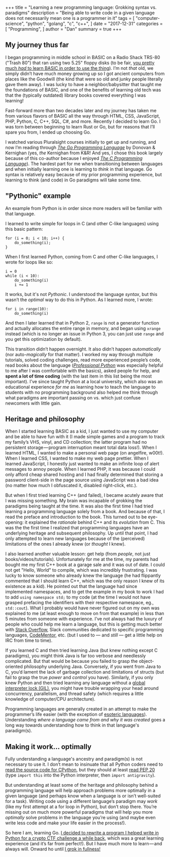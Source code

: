 +++
title = "Learning a new programming language: Grokking syntax vs. paradigms"
description = "Being able to write code in a given language does not necessarily mean one is a programmer in it"
tags = [
    "computer-science",
    "python",
    "golang",
    "c",
    "c++",
]
date = "2017-12-31"
categories = [
    "Programming",
]
author = "Dan"
summary = true 
+++

## My journey thus far

I began programming in middle school in BASIC on a Radio Shack TRS-80 ("Trash 80") that ran using two 5.25" floppy disks (to be fair, [you pretty much *had* to learn BASIC in order to use the thing](http://baugues.com/trs-80)). I’m not *that* old, we simply didn’t have much money growing up so I got ancient computers from places like the Goodwill (the kind that were so old and junky people literally gave them away). I was lucky to have a neighbor/babysitter that taught me the foundations of BASIC, and one of the benefits of learning old tech was that the (typically outdated) library books covered everything I was learning!

Fast-forward more than two decades later and my journey has taken me from various flavors of BASIC all the way through HTML, CSS, JavaScript, PHP, Python, C, C++, SQL, C#, and more. Recently I decided to learn Go. I was torn between beginning to learn Rust or Go, but for reasons that I’ll spare you from, I ended up choosing Go.

I watched various Pluralsight courses initially to get up and running, and now I’m reading through [*The Go Programming Language*](http://a.co/hTurKuE) by Donovan & Kernighan (yes, *the* Kernighan from K&R! And yes, I chose this book largely because of this co-author because I enjoyed [*The C Programming Language*](http://a.co/cieatqR)). The hardest part for me when transitioning between languages and when initially learning one is learning to *think* in that language. Go syntax is relatively easy because of my prior programming experience, but learning to think (and code) in Go paradigms will take some time.

## "Pythonic" example

An example from Python is in order since more readers will be familiar with that language.

I learned to write simple for loops in C (and other C-like languages) using this basic pattern:

```
for (i = 0; i < 10; i++) {
    do_something(i);
}
```

When I first learned Python, coming from C and other C-like languages, I wrote for loops like so:

```
i = 0
while (i < 10):
    do_something(i)
    i += 1
```

It works, but it's not *Pythonic*. I understood the language *syntax*, but this wasn’t the *optimal* way to do this in Python. As I learned more, I wrote:

```
for i in range(10):
    do_something(i)
```

And then I later learned that in Python 2, `range` is not a generator function and actually allocates the entire range in memory, and began using `xrange` instead (which is no longer an issue in Python 3, you can just use `range` and you get this optimization by default).

This transition didn’t happen overnight. It also didn’t happen *automatically* (nor auto-*magically* for that matter). I worked my way through multiple tutorials, solved coding challenges, read more experienced people’s code, read books about the language ([*Professional Python*](http://a.co/hZUdsQF) was especially helpful to me after I was comfortable with the basics), asked people for help, and **spent a lot of time coding** (with the last item in this list being the most important). I’ve since taught Python at a local university, which also was an educational experience *for me* as learning how to teach the language to students with no programming background also helped me think through what paradigms are important passing on vs. which just confuse newcomers with little gain.

## Heritage and philosophy

When I started learning BASIC as a kid, I just wanted to use my computer and be able to have fun with it (I made simple games and a program to track my family’s VHS, vinyl, and CD collection; the latter program had no persistent storage &mdash; program interruption meant total data loss!). When I learned HTML, I wanted to make a personal web page (on angelfire, w00t!). When I learned CSS, I wanted to make my web page prettier. When I learned JavaScript, I honestly just wanted to make an infinite loop of alert messages to annoy people. When I learned PHP, it was because I could only afford cheap shared hosting and I had finally determined that storing a password client-side in the page source using JavaScript was a bad idea (no matter how much I obfuscated it, disabled right-click, etc.).

But when I first tried learning C++ (and failed), I became acutely aware that I was missing something. My brain was incapable of grokking the paradigms being taught at the time. It was also the first time I had tried learning a programming language solely from a book. And because of that, I read the preface and introduction to the book. This turned out to be eye-opening: it explained the *rationale* behind C++ and its *evolution* from C. This was the the first time I realized that programming languages have an underlying heritage and subsequent philosophy. Up until that point, I had only attempted to learn new languages because of the (perceived) limitations of the ones I already knew (or *thought* I knew).

I also learned another valuable lesson: get help (from *people*, not just books/videos/tutorials). Unfortunately for me at the time, my parents had bought me my first C++ book at a garage sale and it was out of date. I could not get "Hello, World" to compile, which was incredibly frustrating. I was lucky to know someone who already knew the language (he had flippantly commented that I should learn C++, which was the only reason I knew of its existence as a kid). He pointed out that the language had since implemented namespaces, and to get the example in my book to work I had to add `using namespace std;` to my code (at the time I would not have grasped prefacing the identifiers with their respective namespace, eg., `std::cout`). What I probably would have never figured out on my own was explained to me (at least enough to move on from that example) in less than 5 minutes from someone with experience. I’ve not always had the luxury of people who could help me learn a language, but this is getting much better with [Stack Overflow](https://stackoverflow.com/), Slack communities dedicated to specific programming languages, [CodeMentor](https://www.codementor.io/), etc. (but I used to &mdash; and *still* &mdash; get a little help on IRC from time to time).

If you learned C and then tried learning Java (but knew nothing except C paradigms), you might think Java is far too verbose and needlessly complicated. But that would be because you failed to grasp the object-oriented philosophy underlying Java. Conversely, if you went from Java to C, you’d lament the lack of garbage collection and limitations of structs (but fail to grasp the true *power* and *control* you have). Similarly, if you only knew Python and then tried learning any language without a [global interpreter lock (GIL)](https://wiki.python.org/moin/GlobalInterpreterLock), you might have trouble wrapping your head around concurrency, parallelism, and thread safety (which requires a little knowledge of computer/CPU architecture).

Programming languages are generally created in an attempt to make the programmer’s life easier (with the exception of [esoteric languages](https://esolangs.org/wiki/Esoteric_programming_language)). Understanding *where a language came from and why it was created* goes a long way towards understanding how to think in that language's paradigm(s).

## Making it work… optimally

Fully understanding a language's ancestry and paradigm(s) is not necessary to use it. I don’t mean to insinuate that all Python coders need to [read the source code for CPython](https://github.com/python/cpython), but they should at least [read PEP 20](https://www.python.org/dev/peps/pep-0020/) (type `import this` into the Python interpreter, then `import antigravity`).

But understanding at least some of the heritage and philosophy behind a programming language will help approach problems more optimally in a given language (and perhaps know when a language is or isn’t well-suited for a task). Writing code using a different language’s paradigm may *work* (like my first attempt at a for loop in Python), but don’t stop there. You’re missing out on much more powerful paradigms that will help you more *optimally* solve problems in the language you’re using (and maybe even write less code and make your life easier in the process!).

So here I am, learning Go. [I decided to rewrite a program I helped write in Python for a crypto CTF challenge a while back](https://github.com/danzek/ctf-crypto-challenge), which was a great learning experience (and it’s far from perfect!). But I have much more to learn — and always will. Onward ho until [I grok in fullness!](http://a.co/4dezO9d)

